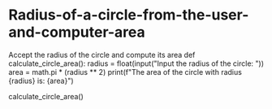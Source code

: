 # Radius-of-a-circle-from-the-user-and-computer-area
Accept the radius of the circle and compute its area
def calculate_circle_area():
    radius = float(input("Input the radius of the circle: "))
    area = math.pi * (radius ** 2)
    print(f"The area of the circle with radius {radius} is: {area}")

calculate_circle_area()
